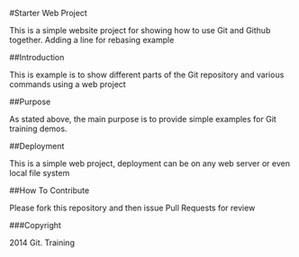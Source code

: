 #Starter Web Project

This is a simple website project for showing how to use Git and
Github together. Adding a line for rebasing example

##Introduction

This is example is to show different parts of the Git repository
and various commands using a web project

##Purpose

As stated above, the main purpose is to provide simple examples for
Git training demos.

##Deployment

This is a simple web project, deployment can be on any web server
or even local file system

##How To Contribute

Please fork this repository and then issue Pull Requests for review

###Copyright

2014 Git. Training